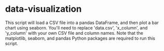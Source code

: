 # data-visualization
This script will load a CSV file into a pandas DataFrame, and then plot a bar chart using seaborn. You'll need to replace 'data.csv', 'x_column', and 'y_column' with your own CSV file and column names. Note that the matplotlib, seaborn, and pandas Python packages are required to run this script.

